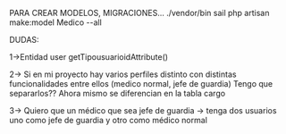 PARA CREAR MODELOS, MIGRACIONES...
./vendor/bin sail php artisan make:model Medico --all





DUDAS:

1->Entidad user
getTipousuarioidAttribute()


2-> Si en mi proyecto hay varios perfiles distinto con distintas funcionalidades entre ellos (medico normal, jefe de guardia)
Tengo que separarlos?? Ahora mismo se diferencian en la tabla cargo

3-> Quiero que un médico que sea jefe de guardia -> tenga dos usuarios uno como jefe de guardia y otro como médico normal